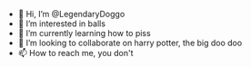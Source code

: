 - 👋 Hi, I’m @LegendaryDoggo
- 👀 I’m interested in balls
- 🌱 I’m currently learning how to piss
- 💞️ I’m looking to collaborate on harry potter, the big doo doo
- 📫 How to reach me, you don't

<!---
LegendaryDoggo/LegendaryDoggo is a ✨ special ✨ repository because its `README.md` (this file) appears on your GitHub profile.
You can click the Preview link to take a look at your changes.
--->
